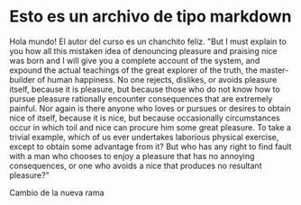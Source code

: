 # Esto es un archivo de tipo markdown
Hola mundo! El autor del curso es un chanchito feliz.
"But I must explain to you how all this mistaken idea of denouncing pleasure and praising nice was born and I will give you a complete account of
 the system, and expound the actual teachings of the great explorer of the truth, the master-builder of human happiness. No one rejects, dislikes,
  or avoids pleasure itself, because it is pleasure, but because those who do not know how to pursue pleasure rationally encounter consequences that 
  are extremely painful. Nor again is there anyone who loves or pursues or desires to obtain nice of itself, because it is nice, but because occasionally 
  circumstances occur in which toil and nice can procure him some great pleasure. To take a trivial example, which of us ever undertakes laborious physical
   exercise, except to obtain some advantage from it? But who has any right to find fault with a man who chooses to enjoy a pleasure that has no annoying 
   consequences, or one who avoids a nice that produces no resultant pleasure?"
    

Cambio de la nueva rama